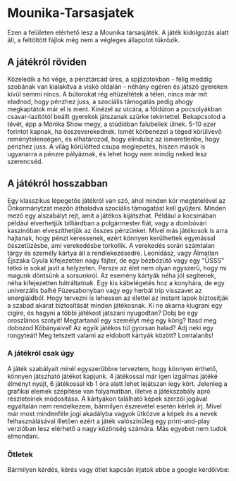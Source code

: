 # Mounika-Tarsasjatek
Ezen a felületen elérhető lesz a Mounika társasjáték. A játék kidolgozás alatt áll, a feltöltött fájlok még nem a végleges állapotot tükrözik.

## A játékról röviden
Közeledik a hó vége, a pénztárcád üres, a spjázotokban - félig meddig szobának van kialakítva a viskó oldalán - néhány egéren és játszó gyereken kívül semmi nincs. A bútorokat rég eltüzeltétek a télen, nincs már mit eladnod, hogy pénzhez juss, a szociális támogatás pedig ahogy megkaptátok már el is ment. Kinézel az utcára, a földúton a pocsolyákban csavar-lazítótól beállt gyerekek játszanak szürke tekintettel.
Bekapcsolod a tévét, épp a Mónika Show megy, a stúdióban falubeliek ülnek. 5-10 ezer forintot kapnak, ha összeverekednek. 
Ismét körbenézel a téged körülvevő reménytelenségen, és elhatározod, hogy elindulsz az ismeretlenbe, hogy pénzhez juss. A világ körülötted csupa meglepetés, hiszen mások is ugyanarra a pénzre pályáznak, és lehet hogy nem mindig neked lesz szerencséd.  

## A játékról hosszabban
Egy klasszikus lépegetős játékról van szó, ahol minden kör megtételével az Önkormánytzat mezőn áthaladva szociális támogatást kell gyűjteni. Minden mező egy alszabályt rejt, amit a játékos kijátszhat. Például a kocsmában például elverhetjük billiárdban a polgármester fiát, vagy a dombóvári kaszinóban elveszíthetjük az összes pénzünket.
Mivel más játékosok is arra hajtanak, hogy pénzt keressenek, ezért könnyen kerülhettek egymással összetűzésbe, ami verekedésbe torkollik. A verekedés során számtalan tárgy és személy kártya áll a rendlekezésedre. Leonídász, vagy Álmatlan Éjszaka Gyula kifejezetten nagy fájter, de egy bézbózütő vagy egy "ÜSSS" tetkó is sokat javít a helyzeten.
Persze az élet nem olyan egyszerű, hogy mi magunk döntsünk a sorsunkról. Az esemény kártyák néha jól segítenek, néha kifejezetten hátráltatnak. Egy kis kábelégetés hoz a konyhára, de egy univerzális balhé Füzesabonyban vagy egy herbál trip visszavet az energiáidból. 
Hogy tervezni is lehessen az élettel az instant lapok biztosítják a szabad akarat biztosítását minden játékosnak. Ki ne akarna kiugrani egy cigire, és hagyni a többi játékost játszani nyugodtan? Dobj be egy oroszlános szotyit! Megtartanál egy személyt még egy körig? Itasd meg dobozod Kőbányaival! Az egyik játékos túl gyorsan halad? Adj neki egy rongyteát! Meg tetszett valami az eldobott kártyák között? Lomtalaníts! 

### A játékról csak úgy
A játék szabályait minél egyszerűbbre terveztem, hogy könnyen érthető, könnyen játszható játékot kapjunk. 4 játékossal már igen izgalmas játéké élményt nyújt, 6 játékossal kb 1 óra alatt lehet lejátszan iegy kört.
Jelenleg a grafikai elemek szépítése van folyamatban, illetve a játékszabály apró részleteinek módosítása. A kártyákon található képek szerzői jogával egyáltalán nem rendelkezem, bármilyen észrevétel esetén kérlek írj. 
Mivel már most mindenféle jogi akadályba vagyok ütközve a képek és a nevek felhasználásával illetően ezért a játék valószínűleg egy print-and-play verzióban lesz elérhető a nagy közönség számára. 
Más egyebet nem tudok elmondani. 

### Ötletek
Bármilyen kérdés, kérés vagy ötlet kapcsán írjatok ebbe a google kérdőívbe:

 

